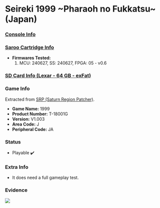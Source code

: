 # Seireki 1999 ~Pharaoh no Fukkatsu~ (Japan)

### [Console Info](../../../../../Info/Consoles/VA13/README.md)

### [Saroo Cartridge Info](../../../../../Info/Cartridges/GuangzhouSanStarOnlineShop/1.6/README.md)

- <b>Firmwares Tested:</b>
  1. MCU: 240627, SS: 240627, FPGA: 05 - v0.6

### [SD Card Info (Lexar - 64 GB - exFat)](../../../../../Info/SdCards/Lexar/64GB/exfat/README.md)

### Game Info

Extracted from [SRP (Saturn Region Patcher)](https://segaxtreme.net/resources/saturn-region-patcher.81/download).

- <b>Game Name:</b> 1999
- <b>Product Number:</b> T-18001G
- <b>Version:</b> V1.003
- <b>Area Code:</b> J
- <b>Peripheral Code:</b> JA

### Status

- Playable :heavy_check_mark:

### Extra Info

- It does need a full gameplay test.

### Evidence

[![](https://img.youtube.com/vi/DSgIx1_jm7c/0.jpg)](https://www.youtube.com/watch?v=DSgIx1_jm7c)
